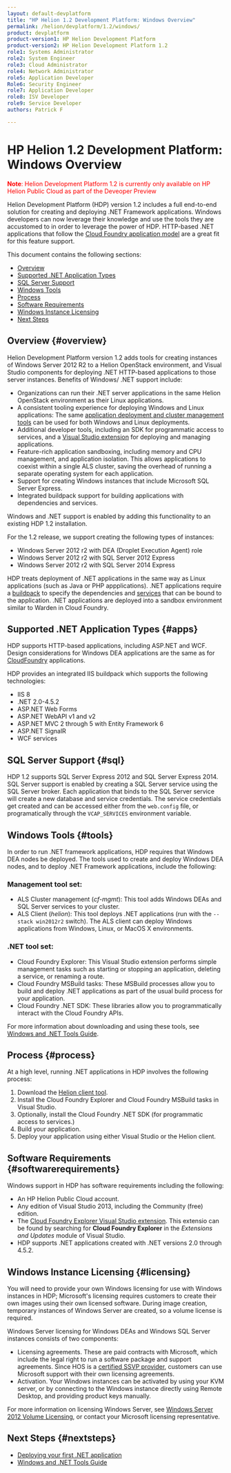 ```yaml
---
layout: default-devplatform
title: "HP Helion 1.2 Development Platform: Windows Overview"
permalink: /helion/devplatform/1.2/windows/
product: devplatform
product-version1: HP Helion Development Platform
product-version2: HP Helion Development Platform 1.2
role1: Systems Administrator 
role2: System Engineer
role3: Cloud Administrator
role4: Network Administrator
role5: Application Developer
Role6: Security Engineer
role7: Application Developer 
role8: ISV Developer
role9: Service Developer
authors: Patrick F

---
```

<!--UNDER REVISION-->

# HP Helion 1.2 Development Platform: Windows Overview

<span style="color:red">**Note**: Helion Development Platform 1.2 is currently only available on HP Helion Public Cloud as part of the Deveoper Preview</span>

Helion Development Platform (HDP) version 1.2 includes a full end-to-end solution for creating and deploying .NET Framework applications. Windows developers can now leverage their knowledge and use the tools they are accustomed to in order to leverage the power of HDP. HTTP-based .NET applications that follow the <a href="http://docs.cloudfoundry.org/devguide/deploy-apps/prepare-to-deploy.html">Cloud Foundry application model</a> are a great fit for this feature support.

This document contains the following sections:

* [Overview](#overview)
* [Supported .NET Application Types](#apps)
* [SQL Server Support](#sql)
* [Windows Tools](#tools)
* [Process](#process)
* [Software Requirements](#softwarerequirements)
* [Windows Instance Licensing](#licensing)
* [Next Steps](#nextsteps)

## Overview {#overview}

Helion Development Platform version 1.2 adds tools for creating instances of Windows Server 2012 R2 to a Helion OpenStack environment, and Visual Studio components for deploying .NET HTTP-based applications to those server instances. Benefits of Windows/ .NET support include:

* Organizations can run their .NET server applications in the same Helion OpenStack environment as their Linux applications.
* A consistent tooling experience for deploying Windows and Linux applications: The same <a href="https://docs.hpcloud.com/helion/devplatform/1.2/als/client/download">application deployment and cluster management tools</a> can be used for both Windows and Linux deployments.
* Additional developer tools, including an SDK for programmatic access to services, and a <a href="/helion/devplatform/1.2/windows/visualstudio">Visual Studio extension</a> for deploying and managing applications.
* Feature-rich application sandboxing, including memory and CPU management, and application isolation. This allows applications to coexist within a single ALS cluster, saving the overhead of running a separate operating system for each application.
* Support for creating Windows instances that include Microsoft SQL Server Express. 
* Integrated buildpack support for building applications with dependencies and services.

Windows and .NET support is enabled by adding this functionality to an existing HDP 1.2 installation.

For the 1.2 release, we support creating the following types of instances:

* Windows Server 2012 r2 with DEA (Droplet Execution Agent) role
* Windows Server 2012 r2 with SQL Server 2012 Express
* Windows Server 2012 r2 with SQL Server 2014 Express

HDP treats deployment of .NET applications in the same way as Linux applications (such as Java or PHP appplications). .NET applications require a <a href="/helion/devplatform/1.2/als/user/deploy/buildpack/">buildpack</a> to specify the dependencies and <a href="/helion/devplatform/1.2/als/user/services/user-provided/">services</a> that can be bound to the application. .NET applications are deployed into a sandbox environment similar to Warden in Cloud Foundry. 

## Supported .NET Application Types {#apps}

HDP supports HTTP-based applications, including ASP.NET and WCF. Design considerations for Windows DEA applications are the same as for <a href="http://docs.cloudfoundry.org/devguide/deploy-apps/prepare-to-deploy.html">CloudFoundry</a> applications. 

HDP provides an integrated IIS buildpack which supports the following technologies:

* IIS 8
* .NET 2.0-4.5.2
* ASP.NET Web Forms
* ASP.NET WebAPI v1 and v2
* ASP.NET MVC 2 through 5 with Entity Framework 6
* ASP.NET SignalR
* WCF services

## SQL Server Support {#sql}

HDP 1.2 supports SQL Server Express 2012 and SQL Server Express 2014. SQL Server support is enabled by creating a SQL Server service using the SQL Server broker. Each application that binds to the SQL Server service will create a new database and service credentials. The service credentials get created and can be accessed either from the <code>web.config</code> file, or programatically through the <code>VCAP_SERVICES</code> environment variable.

## Windows Tools {#tools}

In order to run .NET framework applications, HDP requires that Windows DEA nodes be deployed. The tools used to create and deploy Windows DEA nodes, and to deploy .NET Framework applications, include the following:

### Management tool set:

* ALS Cluster management (*cf-mgmt*): This tool adds Windows DEAs and SQL Server services to your cluster.
* ALS Client (*helion*): This tool deploys .NET applications (run with the <code>--stack win2012r2</code> switch). The ALS client can deploy Windows applications from Windows, Linux, or MacOS X environments.

### .NET tool set: 

* Cloud Foundry Explorer: This Visual Studio extension performs simple management tasks such as starting or stopping an application, deleting a service, or renaming a route.
* Cloud Foundry MSBuild tasks: These MSBuild processes allow you to build and deploy .NET applications as part of the usual build process for your application.
* Cloud Foundry .NET SDK: These libraries allow you to programmatically interact with the Cloud Foundry APIs.

For more information about downloading and using these tools, see <a href="/helion/devplatform/1.2/windows/tools_guide">Windows and .NET Tools Guide</a>.

## Process {#process}

At a high level, running .NET applications in HDP involves the following process:

1. Download the <a href="https://docs.hpcloud.com/helion/devplatform/1.2/als/client/download">Helion client tool</a>.
2. Install the Cloud Foundry Explorer and Cloud Foundry MSBuild tasks in Visual Studio.
3. Optionally, install the Cloud Foundry .NET SDK (for programmatic access to services.)
4. Build your application.
5. Deploy your application using either Visual Studio or the Helion client.

## Software Requirements {#softwarerequirements}

Windows support in HDP has software requirements including the following:

* An HP Helion Public Cloud account.
* Any edition of Visual Studio 2013, including the Community (free) edition.
* The <a href="/helion/devplatform/1.2/windows/deployingnet">Cloud Foundry Explorer Visual Studio extension</a>. This extensio can be found by searching for **Cloud Foundry Explorer** in the *Extensions and Updates* module of Visual Studio.
* HDP supports .NET applications created with .NET versions 2.0 through 4.5.2.

## Windows Instance Licensing {#licensing}

You will need to provide your own Windows licensing for use with Windows instances in HDP; Microsoft's licensing requires customers to create their own images using their own licensed software. During image creation, temporary instances of Windows Server are created, so a volume license is required. 

Windows Server licensing for Windows DEAs and Windows SQL Server instances consists of two components:

* Licensing agreements. These are paid contracts with Microsoft, which include the legal right to run a software package and support agreements. Since HOS is a <a href="http://www.windowsservercatalog.com/svvp.aspx">certified SSVP provider</a>, customers can use Microsoft support with their own licensing agreements. 
* Activation. Your Windows instances can be activated by using your KVM server, or by connecting to the Windows instance directly using Remote Desktop, and providing product keys manually.

For more information on licensing Windows Server, see <a href="https://www.microsoft.com/en-us/licensing/product-licensing/windows-server-2012-r2.aspx">Windows Server 2012 Volume Licensing</a>, or contact your Microsoft licensing representative.

## Next Steps {#nextsteps}

* <a href="/helion/devplatform/1.2/windows/deployingnet">Deploying your first .NET application</a> 
* <a href="/helion/devplatform/1.2/windows/tools_guide">Windows and .NET Tools Guide</a>









